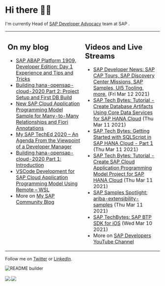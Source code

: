 
# Hi there 👋🏼

I'm currently Head of [SAP Developer Advocacy](https://developers.sap.com/) team at SAP .

<table><tr><td valign="top" width="50%">
 
## On my blog
- [SAP ABAP Platform 1909, Developer Edition: Day 1 Experience and Tips and Tricks](https://blogs.sap.com/?p=1278655) 
- [Building hana-opensap-cloud-2020 Part 2: Project Setup and First DB Build](https://blogs.sap.com/?p=1258763) 
- [New SAP Cloud Application Programming Model Sample for Many-to-Many Relationships and Fiori Annotations](https://blogs.sap.com/?p=1244336) 
- [My SAP TechEd 2020 – An Agenda From the Viewpoint of a Developer Manager](https://blogs.sap.com/2020/11/13/my-sap-teched-2020-an-agenda-from-the-viewpoint-of-a-developer-manager/) 
- [Building hana-opensap-cloud-2020 Part 1: Introduction](https://blogs.sap.com/?p=1219900) 
- [VSCode Development for SAP Cloud Application Programming Model Using Remote – WSL](https://blogs.sap.com/2020/11/10/vscode-development-for-sap-cloud-application-programming-model-using-remote-wsl/) 
- More on [My SAP Community Blog](https://people.sap.com/thomas.jung#content:blogposts)
</td>
  
<td valign="top" width="50%">
  
## Videos and Live Streams
- [SAP Developer News:  SAP CAP Tours, SAP Discovery Center Missions, SAP Samples, UI5 Tooling,  more.](https://www.youtube.com/watch?v=1PAO5EJVxGU) (Fri Mar 12 2021)
- [SAP Tech Bytes: Tutorial - Create Database Artifacts Using Core Data Services for SAP HANA Cloud](https://www.youtube.com/watch?v=hlHY7eBriRA) (Thu Mar 11 2021)
- [SAP Tech Bytes: Getting Started with SQLScript in SAP HANA Cloud - Part 1](https://www.youtube.com/watch?v=YIUe7rXAoTY) (Thu Mar 11 2021)
- [SAP Tech Bytes: Tutorial - Create SAP Cloud Application Programming Model Project for SAP HANA Cloud](https://www.youtube.com/watch?v=ydDOGz7P--8) (Thu Mar 11 2021)
- [SAP Samples Spotlight: ariba-extensibility-samples](https://www.youtube.com/watch?v=XHOkaxirP_0) (Thu Mar 11 2021)
- [SAP TechBytes: SAP BTP SDK for iOS](https://www.youtube.com/watch?v=CA7hA2G7VCo) (Wed Mar 10 2021)
- More on [SAP Developers YouTube Channel](https://www.youtube.com/channel/UCNfmelKDrvRmjYwSi9yvrMg)
</td></tr></table>

Follow me on [Twitter](https://twitter.com/thomas_jung) or [LinkedIn](https://www.linkedin.com/in/thomasjungsap/).

![README builder](https://github.com/jung-thomas/jung-thomas/workflows/README%20builder/badge.svg)

<a href="https://github.com/anuraghazra/github-readme-stats">
  <img align="center" src="https://github-readme-stats.vercel.app/api?username=jung-thomas&count_private=true&show_icons=true&theme=dark" />
</a>
<a href="https://github.com/anuraghazra/github-readme-stats">
  <img align="center" src="https://github-readme-stats.vercel.app/api/top-langs/?username=jung-thomas&show_icons=true&theme=dark" />
</a>

